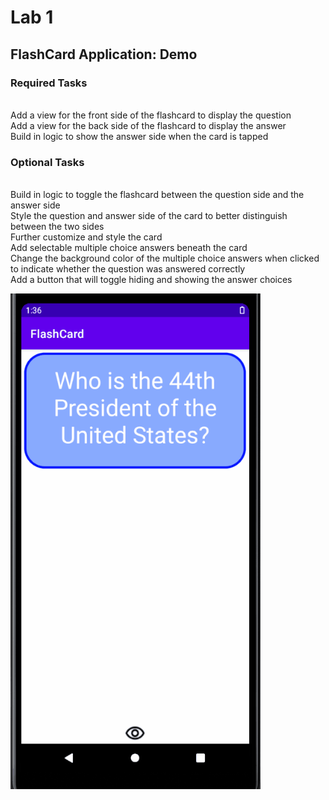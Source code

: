 <h1>Lab 1</h1>
<h2> FlashCard Application: Demo</h2>
<h3>Required Tasks</h3>

  <br/>Add a view for the front side of the flashcard to display the question
  <br/>Add a view for the back side of the flashcard to display the answer
  <br/>Build in logic to show the answer side when the card is tapped

<h3>Optional Tasks</h3>

  <br/>Build in logic to toggle the flashcard between the question side and the answer side
  <br/>Style the question and answer side of the card to better distinguish between the two sides
  <br/>Further customize and style the card
  <br/>Add selectable multiple choice answers beneath the card
  <br/>Change the background color of the multiple choice answers when clicked to indicate whether the question was answered correctly
  <br/>Add a button that will toggle hiding and showing the answer choices

  
<img src="Lab1.gif" alt= "Lab 1 Demo" width = "400px" />
